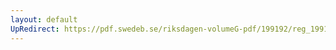 ```yaml
---
layout: default
UpRedirect: https://pdf.swedeb.se/riksdagen-volumeG-pdf/199192/reg_199192/reg_199192_0398.pdf
---
```

